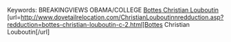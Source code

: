 Keywords: BREAKINGVIEWS OBAMA/COLLEGE
 <a href="http://www.dovetailrelocation.com/ChristianLouboutinnredduction.asp?redduction=bottes-christian-louboutin-c-2.html" >Bottes Christian Louboutin</a>
[url=http://www.dovetailrelocation.com/ChristianLouboutinnredduction.asp?redduction=bottes-christian-louboutin-c-2.html]Bottes Christian Louboutin[/url]